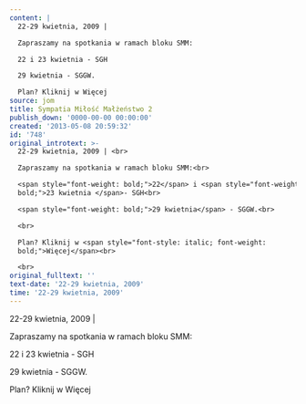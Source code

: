 ```yaml
---
content: |
  22-29 kwietnia, 2009 | 

  Zapraszamy na spotkania w ramach bloku SMM:

  22 i 23 kwietnia - SGH

  29 kwietnia - SGGW.

  Plan? Kliknij w Więcej
source: jom
title: Sympatia Miłość Małżeństwo 2
publish_down: '0000-00-00 00:00:00'
created: '2013-05-08 20:59:32'
id: '748'
original_introtext: >-
  22-29 kwietnia, 2009 | <br>

  Zapraszamy na spotkania w ramach bloku SMM:<br>

  <span style="font-weight: bold;">22</span> i <span style="font-weight:
  bold;">23 kwietnia </span>- SGH<br>

  <span style="font-weight: bold;">29 kwietnia</span> - SGGW.<br>

  <br>

  Plan? Kliknij w <span style="font-style: italic; font-weight:
  bold;">Więcej</span><br>

  <br>
original_fulltext: ''
text-date: '22-29 kwietnia, 2009'
time: '22-29 kwietnia, 2009'
---
```

22-29 kwietnia, 2009 | 

Zapraszamy na spotkania w ramach bloku SMM:

22 i 23 kwietnia - SGH

29 kwietnia - SGGW.

Plan? Kliknij w Więcej


<!--{{json:{"created_date":"2013-05-08 20:59:32","publish_down":"0000-00-00 00:00:00","id":"748"}}}-->